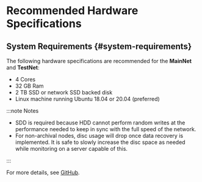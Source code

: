 # Recommended Hardware Specifications

## System Requirements {#system-requirements}

The following hardware specifications are recommended for the **MainNet** and **TestNet**:

-   4 Cores
-   32 GB Ram
-   2 TB SSD or network SSD backed disk
-   Linux machine running Ubuntu 18.04 or 20.04 (preferred)

:::note Notes

- SDD is required because HDD cannot perform random writes at the performance needed to keep in sync with the full speed of the network.
- For non-archival nodes, disc usage will drop once data recovery is implemented. It is safe to slowly increase the disc space as needed while monitoring on a server capable of this.

:::

For more details, see [GitHub](https://github.com/casper-network/casper-node).
